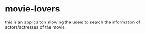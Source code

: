 # movie-lovers
this is an applicaiton allowing the users to search the information of actors/actresses of the movie. 
